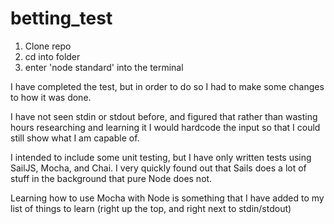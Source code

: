 # betting_test

1. Clone repo
2. cd into folder
3. enter 'node standard' into the terminal

I have completed the test, but in order to do so I had to make some changes to how it was done.

I have not seen stdin or stdout before, and figured that rather than wasting hours researching and learning it I would hardcode the input so that I could still show what I am capable of.

I intended to include some unit testing, but I have only written tests using SailJS, Mocha, and Chai. I very quickly found out that Sails does a lot of stuff in the background that pure Node does not.

Learning how to use Mocha with Node is something that I have added to my list of things to learn (right up the top, and right next to stdin/stdout)

